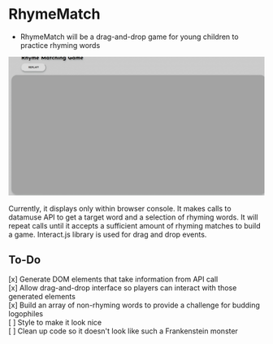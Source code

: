 # RhymeMatch
* RhymeMatch will be a drag-and-drop game for young children to practice rhyming words

<img src="https://github.com/jzkarap/RhymeMatch/blob/master/RhymeGame.gif?raw=true">

Currently, it displays only within browser console. It makes calls to datamuse API to get a target word and a selection of rhyming words. It will repeat calls until it accepts a sufficient amount of rhyming matches to build a game. Interact.js library is used for drag and drop events.

<h2>To-Do</h2>
[x] Generate DOM elements that take information from API call <br>
[x] Allow drag-and-drop interface so players can interact with those generated elements <br>
[x] Build an array of non-rhyming words to provide a challenge for budding logophiles <br>
[ ] Style to make it look nice <br>
[ ] Clean up code so it doesn't look like such a Frankenstein monster
